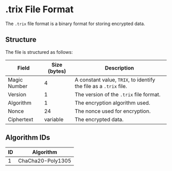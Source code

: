 # .trix File Format

The `.trix` file format is a binary format for storing encrypted data.

## Structure

The file is structured as follows:

| Field | Size (bytes) | Description |
|---|---|---|
| Magic Number | 4 | A constant value, `TRIX`, to identify the file as a `.trix` file. |
| Version | 1 | The version of the `.trix` file format. |
| Algorithm | 1 | The encryption algorithm used. |
| Nonce | 24 | The nonce used for encryption. |
| Ciphertext | variable | The encrypted data. |

## Algorithm IDs

| ID | Algorithm |
|---|---|
| 1 | ChaCha20-Poly1305 |
